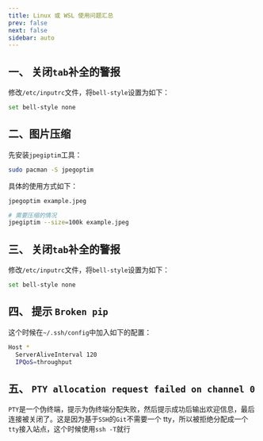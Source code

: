 ```yaml
---
title: Linux 或 WSL 使用问题汇总
prev: false
next: false
sidebar: auto
---
```


## 一、 关闭`tab`补全的警报

修改`/etc/inputrc`文件，将`bell-style`设置为如下：

```bash
set bell-style none
```

## 二、图片压缩

先安装`jpegiptim`工具：

```bash
sudo pacman -S jpegoptim
```

具体的使用方式如下：

```bash
jpegoptim example.jpeg

# 需要压缩的情况
jpegiptim --size=100k example.jpeg
```

## 三、 关闭`tab`补全的警报

修改`/etc/inputrc`文件，将`bell-style`设置为如下：

```bash
set bell-style none
```

## 四、 提示 `Broken pip`

这个时候在`~/.ssh/config`中加入如下的配置：

```bash
Host *
  ServerAliveInterval 120
  IPQoS=throughput
```

## 五、 `PTY allocation request failed on channel 0`

`PTY`是一个伪终端，提示为伪终端分配失败，然后提示成功后输出欢迎信息，最后连接被关闭了。这是因为基于`SSH`的`Git`不需要一个 tty，所以被拒绝分配成一个`tty`接入站点，这个时候使用`ssh -T`就行
